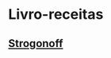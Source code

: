 # **Livro-receitas**
## <a href="https://github.com/LuizEiterer/livro-receitas/blob/master/Strogonoff.md" target="_blank">Strogonoff</a>
